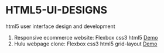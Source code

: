 # HTML5-UI-DESIGNS
html5 user interface design and development

1. Responsive ecommerce website: Flexbox css3 html5 [Demo](https://www.blog4dev.com/)
2. Hulu webpage clone: Flexbox css3 html5 grid-layout [Demo](https://kiwam-hulu-web-page-clone.netlify.app/)
